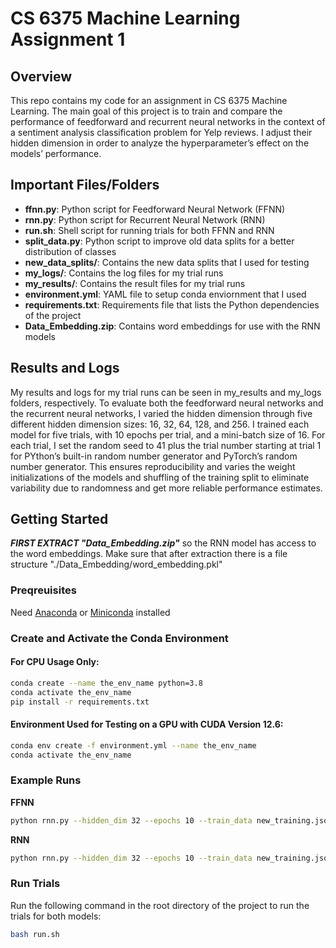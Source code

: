 # CS 6375 Machine Learning Assignment 1

## Overview
This repo contains my code for an assignment in CS 6375 Machine Learning. The main goal of this project is to train and compare the performance of feedforward and recurrent neural networks in the context of a sentiment analysis classification problem for Yelp reviews. I adjust their hidden dimension in order to analyze the hyperparameter’s effect on the models’ performance.

## Important Files/Folders
- **ffnn.py**: Python script for Feedforward Neural Network (FFNN)
- **rnn.py**: Python script for Recurrent Neural Network (RNN)
- **run.sh**: Shell script for running trials for both FFNN and RNN
- **split_data.py**: Python script to improve old data splits for a better distribution of classes
- **new_data_splits/**: Contains the new data splits that I used for testing
- **my_logs/**: Contains the log files for my trial runs
- **my_results/**: Contains the result files for my trial runs
- **environment.yml**: YAML file to setup conda enviornment that I used
- **requirements.txt**: Requirements file that lists the Python dependencies of the project
- **Data_Embedding.zip**: Contains word embeddings for use with the RNN models

## Results and Logs
My results and logs for my trial runs can be seen in my_results and my_logs folders, respectively. To evaluate both the feedforward neural networks and the recurrent neural networks, I varied the hidden dimension through five different hidden dimension sizes: 16, 32, 64, 128, and 256. I trained each model for five trials, with 10 epochs per trial, and a mini-batch size of 16. For each trial, I set the random seed to 41 plus the trial number starting at trial 1 for PYthon’s built-in random number generator and PyTorch’s random number generator. This ensures reproducibility and varies the weight initializations of the models and shuffling of the training split to eliminate variability due to randomness and get more reliable performance estimates.

## Getting Started

***FIRST EXTRACT "Data_Embedding.zip"*** so the RNN model has access to the word embeddings. Make sure that after extraction there is a file structure "./Data_Embedding/word_embedding.pkl"

### Preqreuisites
Need [Anaconda](https://www.anaconda.com/products/distribution) or [Miniconda](https://docs.conda.io/en/latest/miniconda.html) installed

### Create and Activate the Conda Environment

#### For CPU Usage Only:
```bash
conda create --name the_env_name python=3.8
conda activate the_env_name
pip install -r requirements.txt
```

#### Environment Used for Testing on a GPU with CUDA Version 12.6:
```bash
conda env create -f environment.yml --name the_env_name
conda activate the_env_name
```

### Example Runs

**FFNN**
```bash
python rnn.py --hidden_dim 32 --epochs 10 --train_data new_training.json --val_data new_validation.json --test_data new_test.json
```
**RNN**
```bash
python rnn.py --hidden_dim 32 --epochs 10 --train_data new_training.json --val_data new_validation.json --test_data new_test.json
```

### Run Trials
Run the following command in the root directory of the project to run the trials for both models:
```bash
bash run.sh
```

